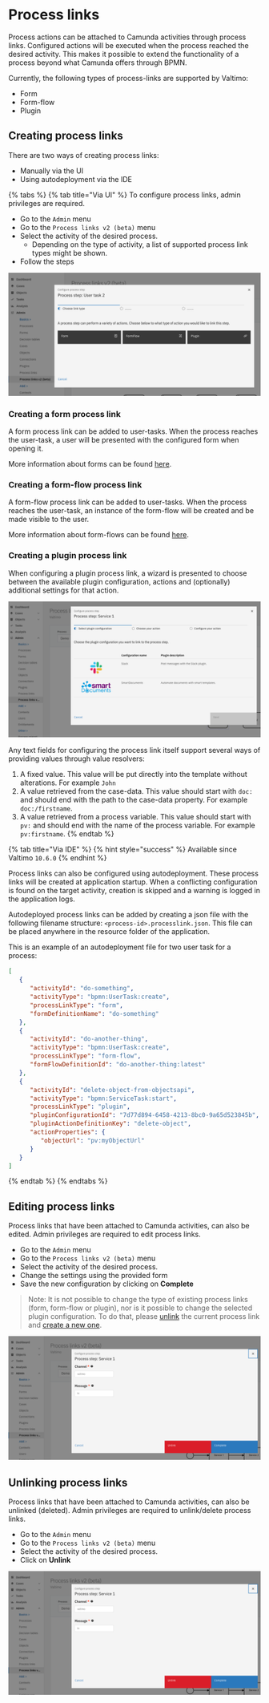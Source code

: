 # Process links

Process actions can be attached to Camunda activities through process links. Configured actions will be executed when the process reached the desired activity. This makes it possible to extend the functionality of a process beyond what Camunda offers through BPMN.

Currently, the following types of process-links are supported by Valtimo:

* Form
* Form-flow
* Plugin

## Creating process links

There are two ways of creating process links:

* Manually via the UI
* Using autodeployment via the IDE

{% tabs %}
{% tab title="Via UI" %}
To configure process links, admin privileges are required.

* Go to the `Admin` menu
* Go to the `Process links v2 (beta)` menu
* Select the activity of the desired process.
  * Depending on the type of activity, a list of supported process link types might be shown.
* Follow the steps

![Select process link type](../../using-valtimo/process-link/img/select-process-link-type.png)

### Creating a form process link

A form process link can be added to user-tasks. When the process reaches the user-task, a user will be presented with the configured form when opening it.

More information about forms can be found [here](../forms/).

### Creating a form-flow process link

A form-flow process link can be added to user-tasks. When the process reaches the user-task, an instance of the form-flow will be created and be made visible to the user.

More information about form-flows can be found [here](../forms/form-flow.md).

### Creating a plugin process link

When configuring a plugin process link, a wizard is presented to choose between the available plugin configuration, actions and (optionally) additional settings for that action.

![Creating a plugin process link](../../using-valtimo/process-link/img/create-plugin-process-link.png)

Any text fields for configuring the process link itself support several ways of providing values through value resolvers:

1. A fixed value. This value will be put directly into the template without alterations. For example `John`
2. A value retrieved from the case-data. This value should start with `doc:` and should end with the path to the case-data property. For example `doc:/firstname`.
3. A value retrieved from a process variable. This value should start with `pv:` and should end with the name of the process variable. For example `pv:firstname`.
{% endtab %}

{% tab title="Via IDE" %}
{% hint style="success" %}
Available since Valtimo `10.6.0`
{% endhint %}

Process links can also be configured using autodeployment. These process links will be created at application startup. When a conflicting configuration is found on the target activity, creation is skipped and a warning is logged in the application logs.

Autodeployed process links can be added by creating a json file with the following filename structure: `<process-id>.processlink.json`. This file can be placed anywhere in the resource folder of the application.

This is an example of an autodeployment file for  two user task for a process:

```json
[
   {
      "activityId": "do-something",
      "activityType": "bpmn:UserTask:create",
      "processLinkType": "form",
      "formDefinitionName": "do-something"
   },
   {
      "activityId": "do-another-thing",
      "activityType": "bpmn:UserTask:create",
      "processLinkType": "form-flow",
      "formFlowDefinitionId": "do-another-thing:latest"
   },
   {
      "activityId": "delete-object-from-objectsapi",
      "activityType": "bpmn:ServiceTask:start",
      "processLinkType": "plugin",
      "pluginConfigurationId": "7d77d894-6458-4213-8bc0-9a65d523845b",
      "pluginActionDefinitionKey": "delete-object",
      "actionProperties": {
         "objectUrl": "pv:myObjectUrl"
      }
   }
]
```
{% endtab %}
{% endtabs %}

## Editing process links

Process links that have been attached to Camunda activities, can also be edited. Admin privileges are required to edit process links.

* Go to the `Admin` menu
* Go to the `Process links v2 (beta)` menu
* Select the activity of the desired process.
* Change the settings using the provided form
* Save the new configuration by clicking on **Complete**

> Note: It is not possible to change the type of existing process links (form, form-flow or plugin), nor is it possible to change the selected plugin configuration. To do that, please [unlink](process-link.md#unlinking-process-links) the current process link and [create a new one](process-link.md#creating-process-links).

![Edit a process link](../../using-valtimo/process-link/img/edit-process-link.png)

## Unlinking process links

Process links that have been attached to Camunda activities, can also be unlinked (deleted). Admin privileges are required to unlink/delete process links.

* Go to the `Admin` menu
* Go to the `Process links v2 (beta)` menu
* Select the activity of the desired process.
* Click on **Unlink**

![Unlink a process link](../../using-valtimo/process-link/img/edit-process-link.png)
